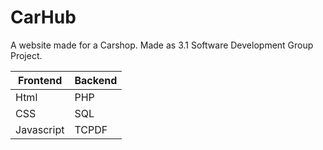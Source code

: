# CarHub
A website made for a Carshop. Made as 3.1 Software Development Group Project.

Frontend  | Backend
------------- | -------------
Html  | PHP
CSS  | SQL
Javascript | TCPDF


